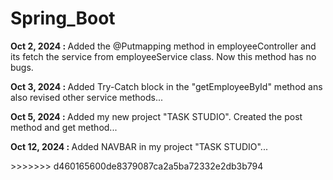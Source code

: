 # Spring_Boot
<P><b>Oct 2, 2024 : </b>Added the @Putmapping method in employeeController and its fetch the service from employeeService class. Now this method has no bugs. </p>
<P><b>Oct 3, 2024 : </b>Added Try-Catch block in the "getEmployeeById" method ans also revised other service methods...</p>
<P><b>Oct 5, 2024 : </b>Added my new project "TASK STUDIO". Created the post method and get method...</p>
<P><b>Oct 12, 2024 : </b>Added NAVBAR in my project "TASK STUDIO"...</p>
>>>>>>> d460165600de8379087ca2a5ba72332e2db3b794
